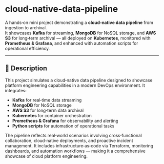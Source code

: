 # cloud-native-data-pipeline

A hands‑on mini project demonstrating a **cloud‑native data pipeline** from ingestion to archival.  
It showcases **Kafka** for streaming, **MongoDB** for NoSQL storage, and **AWS S3** for long‑term archival — all deployed on **Kubernetes**, monitored with **Prometheus & Grafana**, and enhanced with automation scripts for operational efficiency.

---

## 📄 Description

This project simulates a cloud‑native data pipeline designed to showcase platform engineering capabilities in a modern DevOps environment. It integrates:

- **Kafka** for real‑time data streaming  
- **MongoDB** for NoSQL storage  
- **AWS S3** for long‑term data archival  
- **Kubernetes** for container orchestration  
- **Prometheus & Grafana** for observability and alerting  
- **Python scripts** for automation of operational tasks  

The pipeline reflects real‑world scenarios involving cross‑functional collaboration, cloud‑native deployments, and proactive incident management. It includes infrastructure‑as‑code via Terraform, monitoring dashboards, and automation workflows — making it a comprehensive showcase of cloud platform engineering.
